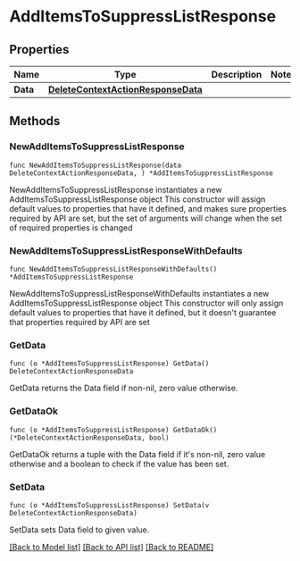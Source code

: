 # AddItemsToSuppressListResponse

## Properties

Name | Type | Description | Notes
------------ | ------------- | ------------- | -------------
**Data** | [**DeleteContextActionResponseData**](DeleteContextActionResponseData.md) |  | 

## Methods

### NewAddItemsToSuppressListResponse

`func NewAddItemsToSuppressListResponse(data DeleteContextActionResponseData, ) *AddItemsToSuppressListResponse`

NewAddItemsToSuppressListResponse instantiates a new AddItemsToSuppressListResponse object
This constructor will assign default values to properties that have it defined,
and makes sure properties required by API are set, but the set of arguments
will change when the set of required properties is changed

### NewAddItemsToSuppressListResponseWithDefaults

`func NewAddItemsToSuppressListResponseWithDefaults() *AddItemsToSuppressListResponse`

NewAddItemsToSuppressListResponseWithDefaults instantiates a new AddItemsToSuppressListResponse object
This constructor will only assign default values to properties that have it defined,
but it doesn't guarantee that properties required by API are set

### GetData

`func (o *AddItemsToSuppressListResponse) GetData() DeleteContextActionResponseData`

GetData returns the Data field if non-nil, zero value otherwise.

### GetDataOk

`func (o *AddItemsToSuppressListResponse) GetDataOk() (*DeleteContextActionResponseData, bool)`

GetDataOk returns a tuple with the Data field if it's non-nil, zero value otherwise
and a boolean to check if the value has been set.

### SetData

`func (o *AddItemsToSuppressListResponse) SetData(v DeleteContextActionResponseData)`

SetData sets Data field to given value.



[[Back to Model list]](../README.md#documentation-for-models) [[Back to API list]](../README.md#documentation-for-api-endpoints) [[Back to README]](../README.md)


